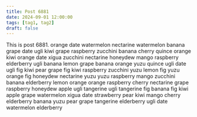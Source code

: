```yaml
---
title: Post 6881
date: 2024-09-01 12:00:00
tags: [tag1, tag2]
draft: false
---
```

This is post 6881.
orange
date
watermelon
nectarine
watermelon
banana
grape
date
ugli
kiwi
grape
raspberry
zucchini
banana
cherry
quince
orange
kiwi
orange
date
xigua
zucchini
nectarine
honeydew
mango
raspberry
elderberry
ugli
banana
lemon
grape
banana
orange
yuzu
quince
ugli
date
ugli
fig
kiwi
pear
grape
fig
kiwi
raspberry
zucchini
yuzu
lemon
fig
yuzu
orange
fig
honeydew
nectarine
yuzu
yuzu
raspberry
mango
zucchini
banana
elderberry
lemon
orange
orange
raspberry
cherry
nectarine
grape
raspberry
honeydew
apple
ugli
tangerine
ugli
tangerine
fig
banana
fig
kiwi
apple
grape
watermelon
xigua
date
strawberry
pear
kiwi
mango
cherry
elderberry
banana
yuzu
pear
grape
tangerine
elderberry
ugli
date
watermelon
elderberry

